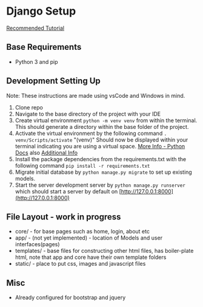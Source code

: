 # Django Setup


[Recommended Tutorial](https://www.djangoproject.com/start/)

## Base Requirements
 - Python 3 and pip

## Development Setting Up
Note: These instructions are made using vsCode and Windows in mind.

1. Clone repo
1. Navigate to the base directory of the project with your IDE
1. Create virtual environment `python -m venv venv` from within the terminal. This should generate a directory within the base folder of the project.
1. Activate the virtual environment by the following command `. venv/Scripts/activate` "(venv)" Should now be displayed within your terminal indicating you are using a virtual space. [More Info - Python Docs](https://docs.python.org/3/library/venv.html) also [Additional Info](https://realpython.com/python-virtual-environments-a-primer/)
1. Install the package dependencies from the requirements.txt with the following command `pip install -r requirements.txt`
1. Migrate initial database by `python manage.py migrate` to set up existing models.
1. Start the server development server by `python manage.py runserver` which should start a server by default on [http://127.0.0.1:8000](http://127.0.0.1:8000)

## File Layout - work in progress
- core/ - for base pages such as home, login, about etc
- app/ - (not yet implemented) - location of Models and user interfaces(pages)
- templates/ - base files for constructing other html files, has boiler-plate html, note that app and core have their own template folders
- static/ - place to put css, images and javascript files

## Misc
- Already configured for bootstrap and jquery